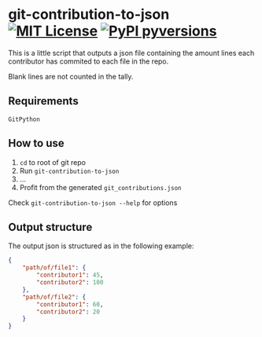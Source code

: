# git-contribution-to-json [![MIT License](https://img.shields.io/apm/l/atomic-design-ui.svg?style=flat-square)](https://github.com/Oskari-Tuormaa/git-contribution-to-json/blob/master/LICENSE) [![PyPI pyversions](https://img.shields.io/pypi/pyversions/GitPython?style=flat-square)](https://shields.io/)

This is a little script that outputs a json file containing the amount lines each contributor has commited to each file in the repo.

Blank lines are not counted in the tally.


## Requirements

```
GitPython
```

## How to use

1. `cd` to root of git repo
2. Run `git-contribution-to-json`
3. ...
4. Profit from the generated `git_contributions.json`

Check `git-contribution-to-json --help` for options

## Output structure

The output json is structured as in the following example:

```json
{
    "path/of/file1": {
        "contributor1": 45,
        "contributor2": 100
    },
    "path/of/file2": {
        "contributor1": 60,
        "contributor2": 20
    }
}
```
